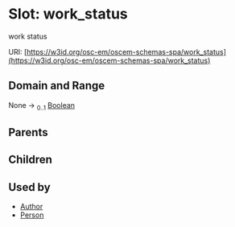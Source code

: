 
# Slot: work_status

work status

URI: [https://w3id.org/osc-em/oscem-schemas-spa/work_status](https://w3id.org/osc-em/oscem-schemas-spa/work_status)


## Domain and Range

None &#8594;  <sub>0..1</sub> [Boolean](types/Boolean.md)

## Parents


## Children


## Used by

 * [Author](Author.md)
 * [Person](Person.md)

